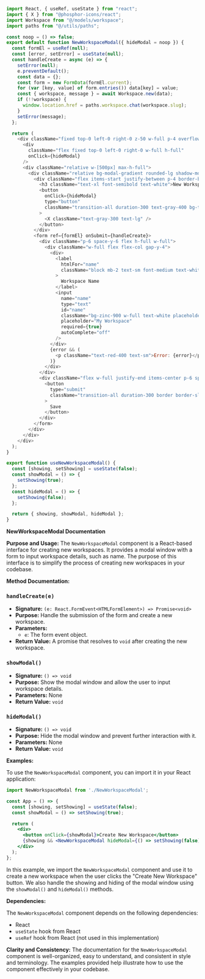 ```javascript
import React, { useRef, useState } from "react";
import { X } from "@phosphor-icons/react";
import Workspace from "@/models/workspace";
import paths from "@/utils/paths";

const noop = () => false;
export default function NewWorkspaceModal({ hideModal = noop }) {
  const formEl = useRef(null);
  const [error, setError] = useState(null);
  const handleCreate = async (e) => {
    setError(null);
    e.preventDefault();
    const data = {};
    const form = new FormData(formEl.current);
    for (var [key, value] of form.entries()) data[key] = value;
    const { workspace, message } = await Workspace.new(data);
    if (!!workspace) {
      window.location.href = paths.workspace.chat(workspace.slug);
    }
    setError(message);
  };

  return (
    <div className="fixed top-0 left-0 right-0 z-50 w-full p-4 overflow-x-hidden overflow-y-auto md:inset-0 h-[calc(100%-1rem)] h-full bg-black bg-opacity-50 flex items-center justify-center">
      <div
        className="flex fixed top-0 left-0 right-0 w-full h-full"
        onClick={hideModal}
      />
      <div className="relative w-[500px] max-h-full">
        <div className="relative bg-modal-gradient rounded-lg shadow-md border-2 border-accent">
          <div className="flex items-start justify-between p-4 border-b rounded-t border-white/10">
            <h3 className="text-xl font-semibold text-white">New Workspace</h3>
            <button
              onClick={hideModal}
              type="button"
              className="transition-all duration-300 text-gray-400 bg-transparent hover:border-white/60 rounded-lg text-sm p-1.5 ml-auto inline-flex items-center bg-sidebar-button hover:bg-menu-item-selected-gradient hover:border-slate-100 hover:border-opacity-50 border-transparent border"
            >
              <X className="text-gray-300 text-lg" />
            </button>
          </div>
          <form ref={formEl} onSubmit={handleCreate}>
            <div className="p-6 space-y-6 flex h-full w-full">
              <div className="w-full flex flex-col gap-y-4">
                <div>
                  <label
                    htmlFor="name"
                    className="block mb-2 text-sm font-medium text-white"
                  >
                    Workspace Name
                  </label>
                  <input
                    name="name"
                    type="text"
                    id="name"
                    className="bg-zinc-900 w-full text-white placeholder:text-white/20 text-sm rounded-lg focus:border-white block w-full p-2.5"
                    placeholder="My Workspace"
                    required={true}
                    autoComplete="off"
                  />
                </div>
                {error && (
                  <p className="text-red-400 text-sm">Error: {error}</p>
                )}
              </div>
            </div>
            <div className="flex w-full justify-end items-center p-6 space-x-2 border-t border-white/10 rounded-b">
              <button
                type="submit"
                className="transition-all duration-300 border border-slate-200 px-4 py-2 rounded-lg text-white text-sm items-center flex gap-x-2 hover:bg-slate-200 hover:text-slate-800 focus:ring-gray-800"
              >
                Save
              </button>
            </div>
          </form>
        </div>
      </div>
    </div>
  );
}

export function useNewWorkspaceModal() {
  const [showing, setShowing] = useState(false);
  const showModal = () => {
    setShowing(true);
  };
  const hideModal = () => {
    setShowing(false);
  };

  return { showing, showModal, hideModal };
}

```
**NewWorkspaceModal Documentation**

**Purpose and Usage:**
The `NewWorkspaceModal` component is a React-based interface for creating new workspaces. It provides a modal window with a form to input workspace details, such as name. The purpose of this interface is to simplify the process of creating new workspaces in your codebase.

**Method Documentation:**

### `handleCreate(e)`

* **Signature:** `(e: React.FormEvent<HTMLFormElement>) => Promise<void>`
* **Purpose:** Handle the submission of the form and create a new workspace.
* **Parameters:**
	+ `e`: The form event object.
* **Return Value:** A promise that resolves to `void` after creating the new workspace.

### `showModal()`

* **Signature:** `() => void`
* **Purpose:** Show the modal window and allow the user to input workspace details.
* **Parameters:** None
* **Return Value:** `void`

### `hideModal()`

* **Signature:** `() => void`
* **Purpose:** Hide the modal window and prevent further interaction with it.
* **Parameters:** None
* **Return Value:** `void`

**Examples:**

To use the `NewWorkspaceModal` component, you can import it in your React application:
```jsx
import NewWorkspaceModal from './NewWorkspaceModal';

const App = () => {
  const [showing, setShowing] = useState(false);
  const showModal = () => setShowing(true);

  return (
    <div>
      <button onClick={showModal}>Create New Workspace</button>
      {showing && <NewWorkspaceModal hideModal={() => setShowing(false)} />}
    </div>
  );
};
```
In this example, we import the `NewWorkspaceModal` component and use it to create a new workspace when the user clicks the "Create New Workspace" button. We also handle the showing and hiding of the modal window using the `showModal()` and `hideModal()` methods.

**Dependencies:**

The `NewWorkspaceModal` component depends on the following dependencies:

* React
* `useState` hook from React
* `useRef` hook from React (not used in this implementation)

**Clarity and Consistency:**
The documentation for the `NewWorkspaceModal` component is well-organized, easy to understand, and consistent in style and terminology. The examples provided help illustrate how to use the component effectively in your codebase.